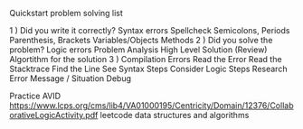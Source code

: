 Quickstart problem solving list

1 ) Did you write it correctly? Syntax errors
        Spellcheck
        Semicolons, Periods
        Parenthesis, Brackets
        Variables/Objects
        Methods
2 ) Did you solve the problem? Logic errors
        Problem Analysis
        High Level Solution
        (Review) Algortithm for the solution
3 ) Compilation Errors
        Read the Error
        Read the Stacktrace
        Find the Line
        See Syntax Steps
        Consider Logic Steps
        Research Error Message / Situation
        Debug


Practice
AVID https://www.lcps.org/cms/lib4/VA01000195/Centricity/Domain/12376/CollaborativeLogicActivity.pdf
leetcode
data structures and algorithms